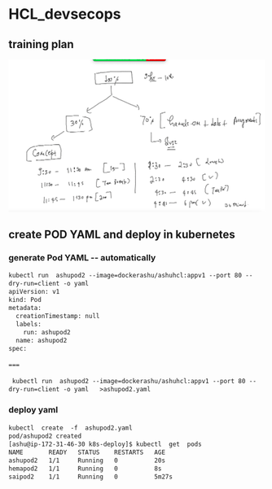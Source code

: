# HCL_devsecops

## training plan 

<img src="plan.png">

## create POD YAML and deploy in kubernetes 

### generate Pod YAML -- automatically 

```
kubectl run  ashupod2 --image=dockerashu/ashuhcl:appv1 --port 80 --dry-run=client -o yaml  
apiVersion: v1
kind: Pod
metadata:
  creationTimestamp: null
  labels:
    run: ashupod2
  name: ashupod2
spec:

===

 kubectl run  ashupod2 --image=dockerashu/ashuhcl:appv1 --port 80 --dry-run=client -o yaml   >ashupod2.yaml 

```

### deploy yaml 

```
kubectl  create  -f  ashupod2.yaml 
pod/ashupod2 created
[ashu@ip-172-31-46-30 k8s-deploy]$ kubectl  get  pods
NAME       READY   STATUS    RESTARTS   AGE
ashupod2   1/1     Running   0          20s
hemapod2   1/1     Running   0          8s
saipod2    1/1     Running   0          5m27s
```



